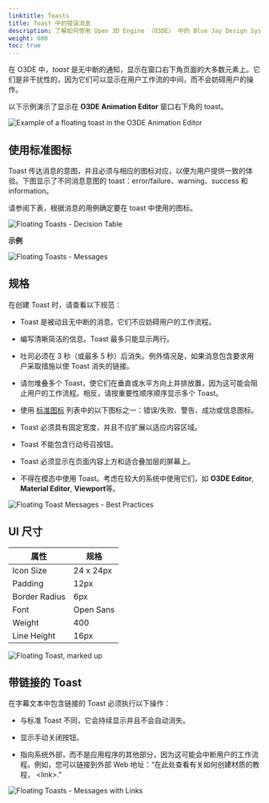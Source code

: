 ```yaml
---
linktitle: Toasts
title: Toast 中的错误消息
description: 了解如何使用 Open 3D Engine （O3DE） 中的 Blue Jay Design System （BJDS） 在 toast 中设计错误/警告/成功/信息消息。
weight: 600
toc: true
---
```


在 O3DE 中，*toast* 是无中断的通知，显示在窗口右下角页面的大多数元素上。它们是非干扰性的，因为它们可以显示在用户工作流的中间，而不会妨碍用户的操作。

以下示例演示了显示在 **O3DE Animation Editor** 窗口右下角的 toast。

![Example of a floating toast in the O3DE Animation Editor](/images/tools-ui/toasts/floating-toast-message-in-animation-editor.png)

## 使用标准图标

Toast 传达消息的意图，并且必须与相应的图标对应，以便为用户提供一致的体验。下图显示了不同消息意图的 toast：error/failure、warning、success 和 information。

请参阅下表，根据消息的用例确定要在 toast 中使用的图标。

![Floating Toasts - Decision Table](/images/tools-ui/toasts/floating-toasts-decision-table.png)

**示例**

![Floating Toasts - Messages](/images/tools-ui/toasts/floating-toasts-messages.png)


## 规格

在创建 Toast 时，请查看以下规范：

* Toast 是被动且无中断的消息。它们不应妨碍用户的工作流程。

* 编写清晰简洁的信息。Toast 最多只能显示两行。

* 吐司必须在 3 秒（或最多 5 秒）后消失。例外情况是，如果消息包含要求用户采取措施以使 Toast 消失的链接。

* 请勿堆叠多个 Toast，使它们在垂直或水平方向上并排放置，因为这可能会阻止用户的工作流程。相反，请按重要性顺序顺序显示多个 Toast。

* 使用 [标准图标](../#standard-icons) 列表中的以下图标之一：错误/失败、警告、成功或信息图标。

* Toast 必须具有固定宽度，并且不应扩展以适应内容区域。

* Toast 不能包含行动号召按钮。

* Toast 必须显示在页面内容上方和适合叠加层的屏幕上。

* 不得在模态中使用 Toast。考虑在较大的系统中使用它们，如 **O3DE Editor**, **Material Editor**, **Viewport**等。


![Floating Toast Messages - Best Practices](/images/tools-ui/toasts/floating-toast-messages-best-practices.png)


## UI 尺寸

| 属性            |规格 |
|---------------|--|
| Icon Size     | 24 x 24px |
| Padding       | 12px |
| Border Radius | 6px |
| Font          | Open Sans |
| Weight        | 400 |
| Line Height   | 16px |

![Floating Toast, marked up](/images/tools-ui/toasts/floating-toasts-message-markup.png)


## 带链接的 Toast

在字幕文本中包含链接的 Toast 必须执行以下操作：

* 与标准 Toast 不同，它会持续显示并且不会自动消失。

* 显示手动关闭按钮。

* 指向系统外部，而不是应用程序的其他部分，因为这可能会中断用户的工作流程。例如，您可以链接到外部 Web 地址：“在此处查看有关如何创建材质的教程， \<link\>."

![Floating Toasts - Messages with Links](/images/tools-ui/toasts/floating-toasts-messages-with-links.png)
